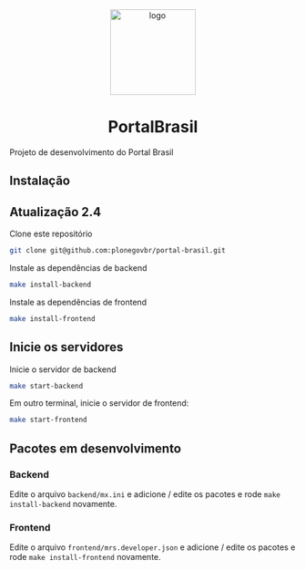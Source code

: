 <div align="center"><img alt="logo" src="https://raw.githubusercontent.com/plonegovbr/plonegovbr.portal/main/docs/logo.png" width="150" /></div>

<h1 align="center">PortalBrasil</h1>

Projeto de desenvolvimento do Portal Brasil

## Instalação
## Atualização 2.4
Clone este repositório

```bash
git clone git@github.com:plonegovbr/portal-brasil.git
```

Instale as dependências de backend

```bash
make install-backend
```

Instale as dependências de frontend

```bash
make install-frontend
```

## Inicie os servidores

Inicie o servidor de backend

```bash
make start-backend
```
Em outro terminal, inicie o servidor de frontend:

```bash
make start-frontend
```

## Pacotes em desenvolvimento

### Backend

Edite o arquivo `backend/mx.ini` e adicione / edite os pacotes e rode `make install-backend` novamente.

### Frontend

Edite o arquivo `frontend/mrs.developer.json` e adicione / edite os pacotes e rode `make install-frontend` novamente.
